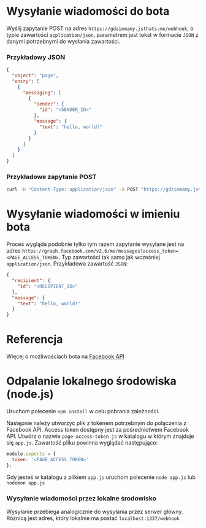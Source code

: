 # Wysyłanie wiadomości do bota

Wyślij zapytanie POST na adres `https://gdziemamy.jsthats.me/webhook`, o typie zawartości `application/json`, parametrem jest tekst w formacie `JSON` z danymi potrzebnymi do wysłania zawartości.

### Przykładowy JSON

```json
{
  "object": "page",
  "entry": [
    {
      "messaging": [
        {
          "sender": {
            "id": "<SENDER_ID>"
          },
          "message": {
            "text": "hello, world!"
          }
        }
      ]
    }
  ]
}
```

### Przykładowe zapytanie POST

```bash
curl -H "Content-Type: application/json" -X POST "https://gdziemamy.jsthats.me/webhook" -d '{"object":"page","entry": [{"messaging": [{"sender":{"id":"<SENDER_ID>"},"message":{"text":"hello, world!"}}]}]}'
```

# Wysyłanie wiadomości w imieniu bota

Proces wygląda podobnie tylko tym razem zapytanie wysyłane jest na adres `https://graph.facebook.com/v2.6/me/messages?access_token=<PAGE_ACCESS_TOKEN>`. Typ zawartości tak samo jak wcześniej `application/json`. Przykładowa zawartość `JSON`:

```json
{
  "recipient": {
    "id": "<RECIPIENT_ID>"
  },
  "message": {
    "text": "hello, world!"
  }
}
```

# Referencja

Więcej o możliwościach bota na [Facebook API](https://developers.facebook.com/docs/messenger-platform)

# Odpalanie lokalnego środowiska (node.js)

Uruchom polecenie `npm install` w celu pobrania zależności.

Następnie należy utworzyć plik z tokenem potrzebnym do połączenia z Facebook API. Access token dostępny jest za pośrednictwem Facebook API. Utwórz o nazwie `page-access-token.js` w katalogu w którym znajduje się `app.js`. Zawartość pliku powinna wyglądać następująco:

```javascript
module.exports = {
  token: '<PAGE_ACCESS_TOKEN>'
};
```

Gdy jesteś w katalogu z plikiem `app.js` uruchom polecenie `node app.js` lub `nodemon app.js`

### Wysyłanie wiadomości przez lokalne środowisko

Wysyłanie przebiega analogicznie do wysyłania przez serwer główny. Różnicą jest adres, który lokalnie ma postać `localhost:1337/webhook`
